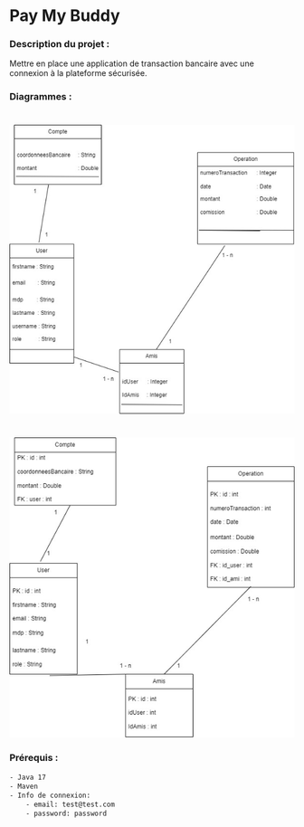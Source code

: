# Pay My Buddy

### Description du projet :

Mettre en place une application de transaction bancaire avec une connexion à la plateforme sécurisée.

### Diagrammes : 

#
<img src=".\diagrammes\modele de classe p6.jpg"/>

#

<img src=".\diagrammes\modele physique de donnee p6.jpg"/>

### Prérequis :

    - Java 17
    - Maven
    - Info de connexion: 
        - email: test@test.com
        - password: password
